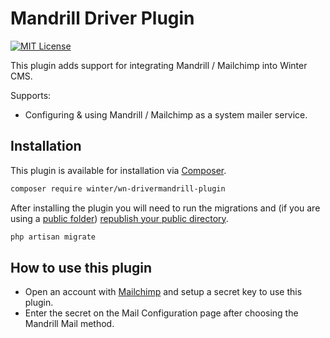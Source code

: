 # Mandrill Driver Plugin

[![MIT License](https://img.shields.io/badge/license-MIT-blue.svg)](https://github.com/wintercms/wn-drivermandrill-plugin/blob/main/LICENSE)

This plugin adds support for integrating Mandrill / Mailchimp into Winter CMS.

Supports:
- Configuring & using Mandrill / Mailchimp as a system mailer service.

## Installation

This plugin is available for installation via [Composer](http://getcomposer.org/).

```bash
composer require winter/wn-drivermandrill-plugin
```

After installing the plugin you will need to run the migrations and (if you are using a [public folder](https://wintercms.com/docs/develop/docs/setup/configuration#using-a-public-folder)) [republish your public directory](https://wintercms.com/docs/develop/docs/console/setup-maintenance#mirror-public-files).

```bash
php artisan migrate
```

## How to use this plugin

- Open an account with [Mailchimp](https://mailchimp.com/features/transactional-email-infrastructure/) and setup a secret key to use this plugin.
- Enter the secret on the Mail Configuration page after choosing the Mandrill Mail method.
